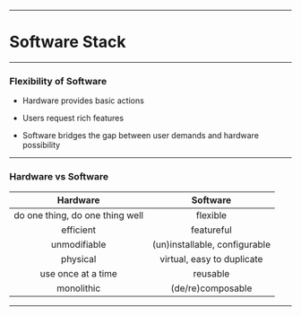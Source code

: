 ---

# Software Stack

----

### Flexibility of Software

- Hardware provides basic actions
<!-- .element: class="fragment" -->
- Users request rich features
<!-- .element: class="fragment" -->
- Software bridges the gap between user demands and hardware possibility
<!-- .element: class="fragment" -->

----

### Hardware vs Software

| Hardware                         | Software                                   |
| :------------------------------: | :----------------------------------------: |
| do one thing, do one thing well  | flexible                                   |
| efficient                        | featureful                                 |
| unmodifiable                     | (un)installable, configurable              |
| physical                         | virtual, easy to duplicate                 |
| use once at a time               | reusable                                   |
| monolithic                       | (de/re)composable                          |

---